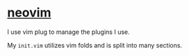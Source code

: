 [neovim](https://neovim.io)
===========================

I use vim plug to manage the plugins I use.

My `init.vim` utilizes vim folds and is split into many sections.
